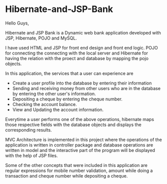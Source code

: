 # Hibernate-and-JSP-Bank

Hello Guys,

Hibernate and JSP Bank is a Dynamic web bank application developed with JSP, Hibernate, POJO and MySQL.

I have used HTML and JSP for front end design and front end logic. POJO for connecting the connecting with the local server and Hibernate
for having the relation with the proect and database by mapping the pojo objects.

In this application, the services that a user can experience are 

  - Create a user profile into the database by entering their information
  - Sending and receiving money from other users who are in the database by entering the other user's information.
  - Depositing a cheque by entering the cheque number.
  - Checking the account balance.
  - View and Updating the account information.

Everytime a user performs one of the above operations, hibernate maps those respective fields with the database objects and displays the
corresponding results.

MVC Architecture is implemented in this project where the operations of the application is written in controller package and database
operations are written in model and the interactive part of the program will be displayed with the help of JSP files.

Some of the other concepts that were included in this application are regular expressions for mobile number validation, amount
while doing a transaction and cheque number while depositing a cheque.
